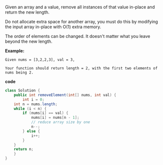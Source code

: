 Given an array and a value, remove all instances of that value in-place and return the new length.

Do not allocate extra space for another array, you must do this by modifying the input array in-place with O(1) extra memory.

The order of elements can be changed. It doesn't matter what you leave beyond the new length.

**Example:**
```
Given nums = [3,2,2,3], val = 3,

Your function should return length = 2, with the first two elements of nums being 2.

```

**code**
```java
class Solution {
    public int removeElement(int[] nums, int val) {
        int i = 0;
    int n = nums.length;
    while (i < n) {
        if (nums[i] == val) {
            nums[i] = nums[n - 1];
            // reduce array size by one
            n--;
        } else {
            i++;
        }
    }
    return n;
    }
}

```